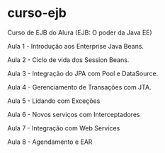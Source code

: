 # curso-ejb
	
   Curso de EJB do Alura (EJB: O poder da Java EE)

   Aula 1 - Introdução aos Enterprise Java Beans.

   Aula 2 - Ciclo de vida dos Session Beans.
   
   Aula 3 - Integração do JPA com Pool e DataSource.

   Aula 4 - Gerenciamento de Transações com JTA.
   
   Aula 5 - Lidando com Exceções

   Aula 6 - Novos serviços com Interceptadores
   
   Aula 7 - Integração com Web Services

   Aula 8 - Agendamento e EAR

